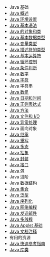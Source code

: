 - Java 基础
 - [Java 概述](overview.md)
 - [Java 环境设置](setup.md)
 - [Java 基本语法](basic-syntax.md)
 - [Java 的对象和类](object-classes.md)
 - [Java 基本数据类型](basic-datatypes.md)
 - [Java 变量类型](variable-types.md)
 - [Java 描述符的类型](modifier-types.md)
 - [Java 基本运算符](basic-operators.md)
 - [Java 循环控制](loop-control.md)
 - [Java 条件判断](decision-making.md)
 - [Java 数字](numbers.md) 
 - [Java 字符](characters.md) 
 - [Java 字符串](strings.md)
 - [Java 数组](arrays.md)
 - [Java 日期和时间](date-time.md) 
 - [Java 正则表达式](regular-expressions.md)
 - [Java 方法](methods.md) 
 - [Java 文件和 I/O](files-and-io.md) 
 - [Java 异常处理](exceptions.md) 
- Java 面向对象
 - [Java 继承](inheritance.md) 
 - [Java 重写](overriding.md) 
 - [Java 多态](polymorphism.md) 
 - [Java 抽象](abstraction.md) 
 - [Java 封装](ncapsulation.md) 
 - [Java 接口](interfaces.md) 
 - [Java 包](packages.md) 
- Java 进阶
 - [Java 数据结构](data-structures.md) 
 - [Java 集合](collections.md)
 - [Java 泛型](generics.md) 
 - [Java 序列化](serialization.md) 
 - [Java 网络编程](networking.md) 
 - [Java 发送邮件](sending-email.md)
 - [Java 多线程](multithreading.md) 
 - [Java Applet 基础](applet-basics.md) 
 - [Java 文档注释](documentation.md)
- 有用的资源
 - [Java 快速参考指南](quick-guide.md) 
 - [Java 库类](library-classes.md) 


